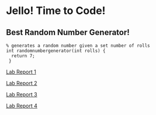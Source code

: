 # Jello! Time to Code! 

## Best Random Number Generator! 

```
% generates a random number given a set number of rolls 
int randomnumbergenerator(int rolls) {
  return 7; 
 } 
```
[Lab Report 1](https://goldarluu.github.io/cse15l-lab-reports/lab-report-1-week-2.html)

[Lab Report 2](https://goldarluu.github.io/cse15l-lab-reports/lab-report-2-week-4.html)

[Lab Report 3](https://goldarluu.github.io/cse15l-lab-reports/lab-report-3-week-6.html)

[Lab Report 4](https://goldarluu.github.io/cse15l-lab-reports/lab-report-4-week-8.html)